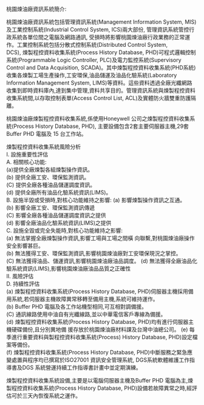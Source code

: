 桃園煉油廠資訊系統簡介:  

桃園煉油廠資訊系統包括管理資訊系統(Management Information System, MIS)及工業控制系統(Industrial Control System, ICS)兩大部份, 管理資訊系統管控行政系統各單位間之電腦及網路通訊, 受損時將影響桃園煉油廠行政業務的正常運作。工業控制系統包括分散式控制系統(Distributed Control System,  
DCS), 煉製程控資料收集系統(Process History Database, PHD)可程式邏輯控制系統(Programmable Logic Controller, PLC)及電力監控系統(Supervisory Control and Data Acquisition, SCADA)。其中煉製程控資料收集系統(PHD系統)收集各煉製工場生產操作,工安環保,油品儲運及油品化驗系統(Laboratory Information Management System, LIMS)等資料。這些資料透過全廠光纖網路  
收集到即時資料庫內,達到集中管理,資料共享目的。管理資訊系統與煉製程控資料收集系統間,以存取控制表單(Access Control List, ACL)及實體防火牆雙重防護隔離。  

桃園煉油廠煉製程控資料收集系統,係使用Honeywell 公司之煉製程控資料收集系統(Process History Database, PHD), 主要設備包含2套主要伺服器主機,29套 Buffer PHD 電腦及 15 台工作站。  

煉製程控資料收集系統風險分析  
	I. 設施重要性評估  
		A. 相關核心功能:  
			(a)提供全廠煉製各組煉製操作資訊。  
			(b) 提供全廠工安、環保監測資訊。  
			(C) 提供全廠各種油品儲運調度資訊。  
			(d) 提供全廠所有油品化驗系統資訊(LIMS)。  
		B. 設施半毀或受損時,對核心功能維持之影響:
			(a) 影響煉製操作資訊之互通。  
			(b) 影響全廠工安、環保監測資訊傳遞  
			(C) 影響全廠各種油品儲運調度資訊之提供  
			(d) 影響全廠油品化驗系統資訊(LIMS)之提供  
		C. 設施全毀或完全失能時,對核心功能維持之影響:  
			(a) 無法掌握全廠煉製操作資訊,影響工場與工場之間橫  向聯繫,對桃園煉油廠操作安全影響甚巨。  
			(b) 無法獲得工安、環保監測資訊,影響桃園煉油廠對工安環保現況之掌控。  
			(C) 無法獲得油品、儲運資訊,影響桃園煉油廠油品調度。
			(d) 無法獲得全廠油品化驗系統資訊(LIMS),影響桃園煉油廠油品品質之正確性  
	Ⅱ. 風險評估  
		D. 持續性評估  
			(a) 煉製程控資料收集系統(Process History Database, PHD)伺服器主機採用備用系統,若伺服器主機故障異常移轉至備用主機,系統可維持運作。  
			(b) Buffer PHD 電腦及各工作站機型相同,可互相對調備援。  
			(C) 通訊線路使用中油自有光纖線路,並以中華電信客戶專線為備援。  
			(d) 煉製程控資料收集系統(Process History Database, PHD)均有進行伺服器主機硬碟備份,且分別異地備  援存放於桃園煉油廠材料課及台灣中油總公司。
			(e) 每季進行重要資料與製程控資料收集系統(Process) History Database, PHD)設定檔案等備份。  
			(f) 煉製程控資料收集系統(Process History Database,  PHD)中斷服務之緊急應變處置與程序均已撰寫於ISO27001 資訊安全管理系統, DGS系統軟體維護工作指導書及DGS 系統營運持續工作指導書計畫中並定期演練。

煉製程控資料收集系統設備,主要是以電腦伺服器主機及Buffer PHD 電腦為主,煉製程控資料收集系統(Process History Database, PHD)設備若故障異常之時,經評估可於三天內恢復系統之運作。


